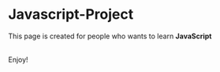 # Javascript-Project

This page is created  for people who wants to learn <strong>JavaScript</strong>
 
<br>
Enjoy!
